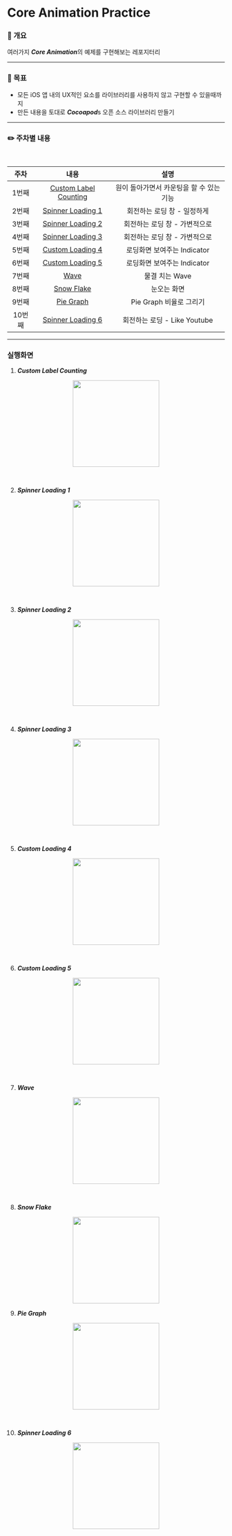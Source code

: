 # Core Animation Practice

### 📕 개요

여러가지 ***Core Animation***의 예제를 구현해보는 레포지터리


---
### 🌟 목표
* 모든 iOS 앱 내의 UX적인 요소를 라이브러리를 사용하지 않고 구현할 수 있을때까지
* 만든 내용을 토대로 ***Cocoapod***s 오픈 소스 라이브러리 만들기


---
### ✏️ 주차별 내용
<br>

| 주차  |                             내용                             |                   설명                   |
| :---: | :----------------------------------------------------------: | :--------------------------------------: |
| 1번째 | [Custom Label Counting](https://github.com/dongminyoon/CoreAnimation_Prac/blob/main/CoreAnimation_Practice/CoreAnimation_Practice/CoreAnimationView/CountdownProgressBar.swift) | 원이 돌아가면서 카운팅을 할 수 있는 기능 |
| 2번째 | [Spinner Loading 1](https://github.com/dongminyoon/CoreAnimation_Prac/blob/main/CoreAnimation_Practice/CoreAnimation_Practice/CoreAnimationView/LoadingIndicator.swift) |     회전하는 로딩 창 - 일정하게      |
| 3번째 | [Spinner Loading 2](https://github.com/dongminyoon/CoreAnimation_Prac/blob/main/CoreAnimation_Practice/CoreAnimation_Practice/CoreAnimationView/LoadingIndicator2.swift) |              회전하는 로딩 창 - 가변적으로              |
| 4번째 | [Spinner Loading 3](https://github.com/dongminyoon/CoreAnimation_Prac/blob/main/CoreAnimation_Practice/CoreAnimation_Practice/CoreAnimationView/LoadingIndicator3.swift) | 회전하는 로딩 창 - 가변적으로 |
| 5번째 | [Custom Loading 4](https://github.com/dongminyoon/CoreAnimation_Prac/blob/main/CoreAnimation_Practice/CoreAnimation_Practice/CoreAnimationView/LoadingIndicator4.swift) | 로딩화면 보여주는 Indicator |
| 6번째 | [Custom Loading 5](https://github.com/dongminyoon/CoreAnimation_Prac/blob/main/CoreAnimation_Practice/CoreAnimation_Practice/CoreAnimationView/LoadingIndicator5.swift) | 로딩화면 보여주는 Indicator |
| 7번째 | [Wave](https://github.com/dongminyoon/CoreAnimation_Prac/blob/main/CoreAnimation_Practice/CoreAnimation_Practice/CoreAnimationView/CurveWave.swift) |              물결 치는 Wave              |
| 8번째 | [Snow Flake](https://github.com/dongminyoon/CoreAnimation_Prac/blob/main/CoreAnimation_Practice/CoreAnimation_Practice/CoreAnimationView/SnowlfakeView.swift) |              눈오는 화면              |
| 9번째 | [Pie Graph](https://github.com/dongminyoon/CoreAnimation_Prac/blob/main/CoreAnimation_Practice/CoreAnimation_Practice/CoreAnimationView/PieGraph.swift) |         Pie Graph 비율로 그리기          |
| 10번째 | [Spinner Loading 6](https://github.com/dongminyoon/CoreAnimation_Prac/blob/main/CoreAnimation_Practice/CoreAnimation_Practice/CoreAnimationView/LoadingIndicator6.swift) | 회전하는 로딩 - Like Youtube |


---

### 실행화면

1. ***Custom Label Counting***
<p align="center"><img src="./images/customcountinglabel.gif" width="200px"></p>
<br>

2. ***Spinner Loading 1***
<p align="center"><img src="./images/circleloading.gif" width="200px"></p>
<br>

3. ***Spinner Loading 2***
<p align="center"><img src="./images/spinnerloading.gif" width="200px"></p>
<br>

4. ***Spinner Loading 3***
<p align="center"><img src="./images/spinnerloading3.gif" width="200px"></p>
<br>

5. ***Custom Loading 4***
<p align="center"><img src="./images/loadingindicator4.gif" width="200px"></p>
<br>

6. ***Custom Loading 5***
<p align="center"><img src="./images/loadingindicator5.gif" width="200px"></p>
<br>

7. ***Wave***
<p align="center"><img src="./images/wave.gif" width="200px"></p>
<br>

8. ***Snow Flake***
<p align="center"><img src="./images/snowflake.gif" width="200px">
<br>

9. ***Pie Graph***
<p align="center"><img src="./images/piegraph.gif" width="200px"></p>
<br>

10. ***Spinner Loading 6***
<p align="center"><img src="./images/spinnerloading6.gif" width="200px"></p>